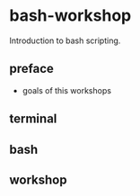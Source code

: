 # bash-workshop
Introduction to bash scripting.

## preface
* goals of this workshops

## terminal

## bash

## workshop